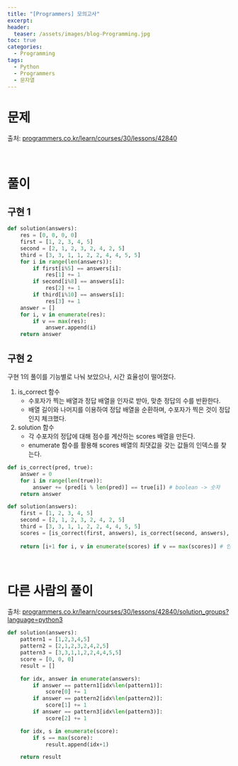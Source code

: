 ```yaml
---
title: "[Programmers] 모의고사"
excerpt: 
header:
  teaser: /assets/images/blog-Programming.jpg
toc: true
categories:
  - Programming
tags:
  - Python
  - Programmers
  - 문자열
---
```




# 문제

출처: [programmers.co.kr/learn/courses/30/lessons/42840](https://programmers.co.kr/learn/courses/30/lessons/42840)



<br>



# 풀이



## 구현 1

```python
def solution(answers):
    res = [0, 0, 0, 0]
    first = [1, 2, 3, 4, 5]
    second = [2, 1, 2, 3, 2, 4, 2, 5]
    third = [3, 3, 1, 1, 2, 2, 4, 4, 5, 5]        
    for i in range(len(answers)):
        if first[i%5] == answers[i]:
            res[1] += 1
        if second[i%8] == answers[i]:
            res[2] += 1
        if third[i%10] == answers[i]:
            res[3] += 1
    answer = []
    for i, v in enumerate(res):
        if v == max(res):
            answer.append(i)
    return answer
```



## 구현 2

 구현 1의 풀이를 기능별로 나눠 보았으나, 시간 효율성이 떨어졌다.

1. is_correct 함수
   - 수포자가 찍는 배열과 정답 배열을 인자로 받아, 맞춘 정답의 수를 반환한다.
   - 배열 길이와 나머지를 이용하여 정답 배열을 순환하며, 수포자가 찍은 것이 정답인지 체크했다. 
2. solution 함수
   - 각 수포자의 정답에 대해 점수를 계산하는 scores 배열을 만든다.
   - enumerate 함수를 활용해 scores 배열의 최댓값을 갖는 값들의 인덱스를 찾는다.

```python
def is_correct(pred, true):
    answer = 0
    for i in range(len(true)):
        answer += (pred[i % len(pred)] == true[i]) # boolean -> 숫자
    return answer    

def solution(answers):
    first = [1, 2, 3, 4, 5]
    second = [2, 1, 2, 3, 2, 4, 2, 5]
    third = [3, 3, 1, 1, 2, 2, 4, 4, 5, 5]
    scores = [is_correct(first, answers), is_correct(second, answers), is_correct(third, answers)]
    
    return [i+1 for i, v in enumerate(scores) if v == max(scores)] # 인덱스 0번부터 시작함.
```



<br>

# 다른 사람의 풀이

출처: [programmers.co.kr/learn/courses/30/lessons/42840/solution_groups?language=python3](https://programmers.co.kr/learn/courses/30/lessons/42840/solution_groups?language=python3)

```python
def solution(answers):
    pattern1 = [1,2,3,4,5]
    pattern2 = [2,1,2,3,2,4,2,5]
    pattern3 = [3,3,1,1,2,2,4,4,5,5]
    score = [0, 0, 0]
    result = []

    for idx, answer in enumerate(answers):
        if answer == pattern1[idx%len(pattern1)]:
            score[0] += 1
        if answer == pattern2[idx%len(pattern2)]:
            score[1] += 1
        if answer == pattern3[idx%len(pattern3)]:
            score[2] += 1

    for idx, s in enumerate(score):
        if s == max(score):
            result.append(idx+1)

    return result
```

